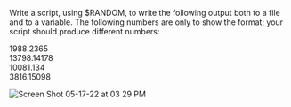 Write a script, using $RANDOM, to write the following output both to a file and to a
variable. The following numbers are only to show the format; your script should
produce different numbers:

1988.2365<br/>
13798.14178<br/>
10081.134<br/>
3816.15098<br/>

![Screen Shot 05-17-22 at 03 29 PM](https://user-images.githubusercontent.com/46776355/168837788-b0e679da-a7f9-4dac-8799-3faecfa3c812.PNG)

